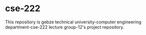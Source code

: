 # cse-222
This repository is gebze technical university-computer engineering department-cse-222 lecture group-12's project repository.
